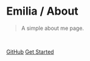 # Emilia / About

> A simple about me page.

<br>

[GitHub](https://github.com/em3c2/emilia-about/)
[Get Started](/README)
